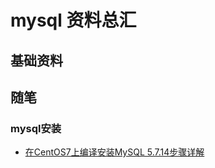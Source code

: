 # mysql 资料总汇

## 基础资料

## 随笔

### mysql安装

* [在CentOS7上编译安装MySQL 5.7.14步骤详解](https://my.oschina.net/u/1429136/blog/738772)

